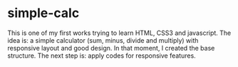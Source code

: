 # simple-calc
This is one of my first works trying to learn HTML, CSS3 and javascript.
The idea is: a simple calculator (sum, minus, divide and multiply) with responsive layout and good design.
In that moment, I created the base structure.
The next step is: apply codes for responsive features.
